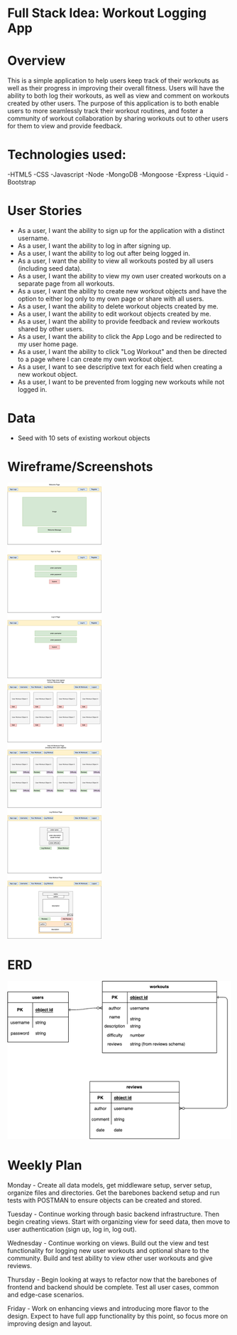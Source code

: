 # Full Stack Idea: Workout Logging App

# Overview
This is a simple application to help users keep track of their workouts as well
as their progress in improving their overall fitness. Users will have the ability
to both log their workouts, as well as view and comment on workouts created by 
other users. The purpose of this application is to both enable users to more seamlessly
track their workout routines, and foster a community of workout collaboration by sharing workouts out to other users for them to view and provide feedback.

# Technologies used:
-HTML5
-CSS
-Javascript
-Node
-MongoDB
-Mongoose
-Express
-Liquid
-Bootstrap

# User Stories
- As a user, I want the ability to sign up for the application with a distinct username.
- As a user, I want the ability to log in after signing up.
- As a user, I want the ability to log out after being logged in.
- As a user, I want the ability to view all workouts posted by all users (including seed data).
- As a user, I want the ability to view my own user created workouts on a separate page from all workouts.
- As a user, I want the ability to create new workout objects and have the option to either log only to my own page or share with all users.
- As a user, I want the ability to delete workout objects created by me.
- As a user, I want the ability to edit workout objects created by me.
- As a user, I want the ability to provide feedback and review workouts shared by other users.
- As a user, I want the ability to click the App Logo and be redirected to my user home page.
- As a user, I want the ability to click "Log Workout" and then be directed to a page where I can create my own workout object.
- As a user, I want to see descriptive text for each field when creating a new workout object.
- As a user, I want to be prevented from logging new workouts while not logged in.


# Data
- Seed with 10 sets of existing workout objects

# Wireframe/Screenshots
![Full-Stack-Project](Wireframes/Workout%20Logger%20Wireframes.drawio.png)

# ERD
![Full-Stack-Project](ERD/Workout%20Logger%20ERD.drawio.png)

# Weekly Plan
Monday - Create all data models, get middleware setup, server setup, organize files and directories. Get the barebones backend setup and run tests with POSTMAN to ensure objects can be created and stored.

Tuesday - Continue working through basic backend infrastructure. Then begin creating views. Start with organizing view for seed data, then move to user authentication (sign up, log in, log out).

Wednesday - Continue working on views. Build out the view and test functionality for logging new user workouts and optional share to the community. Build and test ability to view other user workouts and give reviews.

Thursday - Begin looking at ways to refactor now that the barebones of frontend and backend should be complete. Test all user cases, common and edge-case scenarios. 

Friday - Work on enhancing views and introducing more flavor to the design. Expect to have full app functionality by this point, so focus more on improving design and layout. 

